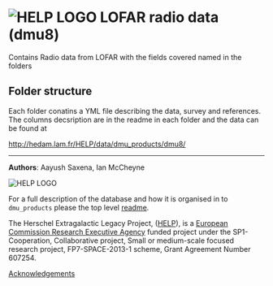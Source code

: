 # ![HELP LOGO](https://avatars1.githubusercontent.com/u/7880370?s=75&v=4) LOFAR radio data (dmu8)

Contains Radio data from LOFAR with the fields covered named in the folders

## Folder structure
Each folder conatins a YML file describing the data, survey and references. The columns decsription are in the readme in each folder and the data can be found at 

http://hedam.lam.fr/HELP/data/dmu_products/dmu8/



-------------------------------------------------------------------------------


**Authors**: Aayush Saxena, Ian McCheyne

 ![HELP LOGO](https://avatars1.githubusercontent.com/u/7880370?s=75&v=4)
 
For a full description of the database and how it is organised in to `dmu_products` please the top level [readme](../readme.md).
 
The Herschel Extragalactic Legacy Project, ([HELP](http://herschel.sussex.ac.uk/)), is a [European Commission Research Executive Agency](https://ec.europa.eu/info/departments/research-executive-agency_en)
funded project under the SP1-Cooperation, Collaborative project, Small or medium-scale focused research project, FP7-SPACE-2013-1 scheme, Grant Agreement
Number 607254.

[Acknowledgements](http://herschel.sussex.ac.uk/acknowledgements)